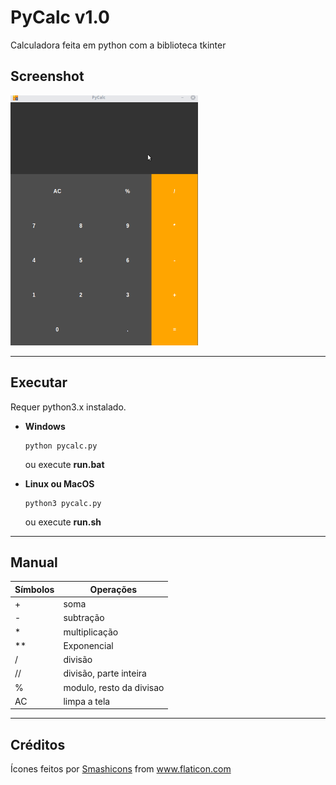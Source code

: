 # PyCalc v1.0
Calculadora feita em python com a biblioteca tkinter
## Screenshot
<img src=.screenshots/pycalc.gif/ height=400 width=300>

----------------------------
## Executar

Requer python3.x instalado.

* **Windows**

  ```
  python pycalc.py
  ```
    ou execute **run.bat**
* **Linux ou MacOS**

  ```
  python3 pycalc.py
  ```
    ou execute **run.sh**
----------------------------
## Manual

|Símbolos| Operações|
|--------|----------|
| + | soma  |
| - |subtração|
| * |multiplicação|
| **  |Exponencial|
| / |divisão|
| // |divisão, parte inteira|
|%|modulo, resto da divisao|
|AC|limpa a tela|

----------------------------
## Créditos
<div>Ícones feitos por <a href="https://www.flaticon.com/br/autores/smashicons" title="Smashicons">Smashicons</a> from <a href="https://www.flaticon.com/br/" title="Flaticon">www.flaticon.com</a></div>
